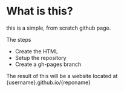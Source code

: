 What is this?
================
this is a simple, from scratch github page.

The steps

* Create the HTML
* Setup the repository
* Create a gh-pages branch

The result of this will be a website located at {username}.github.io/{reponame}


